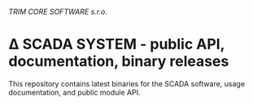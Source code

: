 ﻿*TRIM CORE SOFTWARE s.r.o.*
# ∆ SCADA SYSTEM - public API, documentation, binary releases

This repository contains latest binaries for the SCADA software, usage documentation, and public module API.